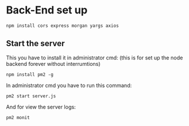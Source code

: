 # Back-End set up
```
npm install cors express morgan yargs axios
```

## Start the server
This you have to install it in administrator cmd: 
(this is for set up the node backend forever without interrumtions)

```
npm install pm2 -g
```

In administrator cmd you have to run this command:

```
pm2 start server.js
```

And for view the server logs:

```
pm2 monit
```